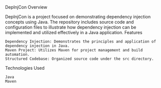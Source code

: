 DepInjCon
Overview

DepInjCon is a project focused on demonstrating dependency injection concepts using Java. The repository includes source code and configuration files to illustrate how dependency injection can be implemented and utilized effectively in a Java application.
Features

    Dependency Injection: Demonstrates the principles and application of dependency injection in Java.
    Maven Project: Utilizes Maven for project management and build automation.
    Structured Codebase: Organized source code under the src directory.

Technologies Used

    Java
    Maven
